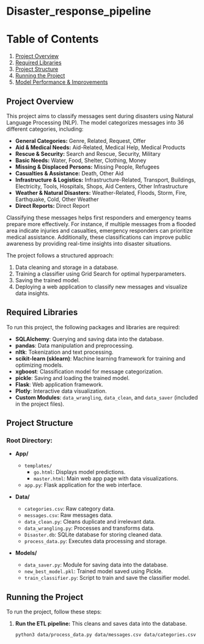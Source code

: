 # Disaster_response_pipeline

# Table of Contents
1. [Project Overview](#project-overview)
2. [Required Libraries](#required-libraries)
3. [Project Structure](#project-structure)
4. [Running the Project](#running-the-project)
5. [Model Performance & Improvements](#model-performance--improvements)

## Project Overview
This project aims to classify messages sent during disasters using Natural Language Processing (NLP). The model categorizes messages into 36 different categories, including:

- **General Categories:** Genre, Related, Request, Offer
- **Aid & Medical Needs:** Aid-Related, Medical Help, Medical Products
- **Rescue & Security:** Search and Rescue, Security, Military
- **Basic Needs:** Water, Food, Shelter, Clothing, Money
- **Missing & Displaced Persons:** Missing People, Refugees
- **Casualties & Assistance:** Death, Other Aid
- **Infrastructure & Logistics:** Infrastructure-Related, Transport, Buildings, Electricity, Tools, Hospitals, Shops, Aid Centers, Other Infrastructure
- **Weather & Natural Disasters:** Weather-Related, Floods, Storm, Fire, Earthquake, Cold, Other Weather
- **Direct Reports:** Direct Report

Classifying these messages helps first responders and emergency teams prepare more effectively. For instance, if multiple messages from a flooded area indicate injuries and casualties, emergency responders can prioritize medical assistance. Additionally, these classifications can improve public awareness by providing real-time insights into disaster situations.

The project follows a structured approach:
1. Data cleaning and storage in a database.
2. Training a classifier using Grid Search for optimal hyperparameters.
3. Saving the trained model.
4. Deploying a web application to classify new messages and visualize data insights.

## Required Libraries
To run this project, the following packages and libraries are required:

- **SQLAlchemy**: Querying and saving data into the database.
- **pandas**: Data manipulation and preprocessing.
- **nltk**: Tokenization and text processing.
- **scikit-learn (sklearn)**: Machine learning framework for training and optimizing models.
- **xgboost**: Classification model for message categorization.
- **pickle**: Saving and loading the trained model.
- **Flask**: Web application framework.
- **Plotly**: Interactive data visualization.
- **Custom Modules**: `data_wrangling`, `data_clean`, and `data_saver` (included in the project files).

## Project Structure

### Root Directory:
- **App/**
  - `templates/`
    - `go.html`: Displays model predictions.
    - `master.html`: Main web app page with data visualizations.
  - `app.py`: Flask application for the web interface.

- **Data/**
  - `categories.csv`: Raw category data.
  - `messages.csv`: Raw messages data.
  - `data_clean.py`: Cleans duplicate and irrelevant data.
  - `data_wrangling.py`: Processes and transforms data.
  - `Disaster.db`: SQLite database for storing cleaned data.
  - `process_data.py`: Executes data processing and storage.

- **Models/**
  - `data_saver.py`: Module for saving data into the database.
  - `new_best_model.pkl`: Trained model saved using Pickle.
  - `train_classifier.py`: Script to train and save the classifier model.

## Running the Project
To run the project, follow these steps:

1. **Run the ETL pipeline:** This cleans and saves data into the database.
   ```sh
   python3 data/process_data.py data/messages.csv data/categories.csv data/DisasterResponse.db
   ```
